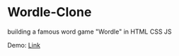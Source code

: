 # Wordle-Clone
building a famous word game "Wordle" in HTML CSS JS

Demo: <a href="https://justinpong.github.io/Wordle-Clone/">Link<a/>
